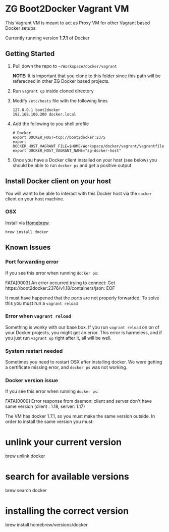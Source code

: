 # ZG Boot2Docker Vagrant VM

This Vagrant VM is meant to act as Proxy VM for other Vagrant based Docker setups.

Currently running version **1.7.1** of Docker

## Getting Started

1. Pull down the repo to `~/Workspace/docker/vagrant`

    **NOTE:** It is important that you clone to this folder since this path will be referecned in other ZG Docker based projects.

2. Run `vagrant up` inside cloned directory
3. Modify `/etc/hosts` file with the following lines

    ```
    127.0.0.1 boot2docker
    192.168.100.200 docker.local
    ```

4. Add the following to you shell profile

    ```
    # Docker
    export DOCKER_HOST=tcp://boot2docker:2375
    export DOCKER_HOST_VAGRANT_FILE=$HOME/Workspace/docker/vagrant/Vagrantfile
    export DOCKER_HOST_VAGRANT_NAME="zg-docker-host"
    ```

5. Once you have a Docker client installed on your host (see below) you should be able to run `docker ps` and get a positive output

## Install Docker client on your host

You will want to be able to interact with this Docker host via the `docker` client on your host machine.

### OSX

Install via [Homebrew](http://brew.sh/).

```
brew install docker
```

## Known Issues

### Port forwarding error

If you see this error when running `docker ps`:

   FATA[0003] An error occurred trying to connect: Get https://boot2docker:2376/v1.18/containers/json: EOF

It must have happened that the ports are not properly forwarded.
To solve this you must run a `vagrant reload`

### Error when `vagrant reload`

Something is wonky with our base box. If you run `vagrant reload` on on of your Docker projects, you might get an error. This error is harmeless, and if you just run `vagrant up` right after it, all will be well.

### System restart needed

Sometimes you need to restart OSX after installing docker. We were getting a certificate missing error, and `docker ps` was not working.

### Docker version issue

If you see this error when running `docker ps`:

   FATA[0000] Error response from daemon: client and server don't have same version (client : 1.18, server: 1.17)

The VM has docker 1.7.1, so you must make the same version outside. In order to install the same version you must:

   # unlink your current version
   brew unlink docker
   # search for available versions
   brew search docker
   # installing the correct version
   brew install homebrew/versions/docker
